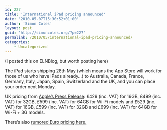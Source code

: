 ```yaml
---
id: 227
title: 'International iPad pricing announced'
date: '2010-05-07T15:30:52+01:00'
author: 'Simon Coles'
layout: post
guid: 'http://simoncoles.org/?p=227'
permalink: /2010/05/international-ipad-pricing-announced/
categories:
    - Uncategorized
---
```


(I posted this on ELNBlog, but worth posting here)

The iPad starts shipping 28th May (which means the App Store will work for those of us who have iPads already…) to Australia, Canada, France, Germany, Italy, Japan, Spain, Switzerland and the UK, and you can place your order next Monday.

UK pricing from [Apple’s Press Release](http://www.apple.com/uk/pr/library/2010/05/07ipad.html): £429 (inc. VAT) for 16GB, £499 (inc. VAT) for 32GB, £599 (inc. VAT) for 64GB for Wi-Fi models and £529 (inc. VAT) for 16GB, £599 (inc. VAT) for 32GB and £699 (inc. VAT) for 64GB for Wi-Fi + 3G models.

There’s also [rumored Euro pricing here.](http://www.macstories.net/ipad/ipad-european-prices-announced/)